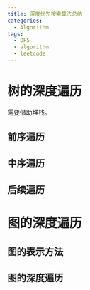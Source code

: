 ```yaml
---
title: 深度优先搜索算法总结
categories:
  - Algorithm
tags:
  - DFS
  - algorithm
  - leetcode
---
```


# 树的深度遍历

需要借助堆栈。

## 前序遍历

## 中序遍历

## 后续遍历

# 图的深度遍历

## 图的表示方法

## 图的深度遍历
